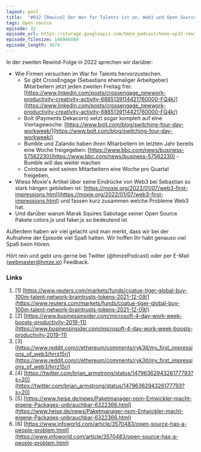 ```yaml
---
layout: post
title:  "#032 [Rewind] Der War for Talents ist on, Web3 und Open Source Hammer"
tags: Open source
episode: 32
episode_url: https://storage.googleapis.com/hmze_podcast/hmze-ep32-rewind.mp3
episode_filesize: 146946089
episode_length: 3674
---
```


In der zweiten Rewind-Folge in 2022 sprechen wir darüber:

* Wie Firmen versuchen im War for Talents hervorzustechen.
  * So gibt CrossEngage (Sebastians ehemaliger Arbeitgeber) Mitarbeitern jetzt jeden zweiten Freitag frei: [https://www.linkedin.com/posts/crossengage_newwork-productivity-creativity-activity-6885139114421760000-FQ4k/](https://www.linkedin.com/posts/crossengage_newwork-productivity-creativity-activity-6885139114421760000-FQ4k/)
  * Bolt (Payments Dekacorn) setzt sogar komplett auf eine Viertagewoche: [https://www.bolt.com/blog/switching-four-day-workweek/](https://www.bolt.com/blog/switching-four-day-workweek/)
  * Bumble und Zalando haben ihren Mitarbeitern im letzten Jahr bereits eine Woche freigegeben: [https://www.bbc.com/news/business-57562230](https://www.bbc.com/news/business-57562230) - Bumble will das weiter machen
  * Coinbase wird seinen Mitarbeitern eine Woche pro Quartal freigeben,
* Wieso Moxie's Artikel über seine Eindrücke von Web3 bei Sebastian so stark hängen geblieben ist: [https://moxie.org/2022/01/07/web3-first-impressions.html](https://moxie.org/2022/01/07/web3-first-impressions.html) und fassen kurz zusammen welche Probleme Web3 hat.
* Und darüber warum Marak Squires Sabotage seiner Open Source Pakete colors.js und faker.js so bedeutend ist.

Außerdem haben wir viel gelacht und man merkt, dass wir bei der Aufnahme der Episode viel Spaß hatten. Wir hoffen Ihr habt genauso viel Spaß beim Hören.

Hört rein und gebt uns gerne bei Twitter (@hmzePodcast) oder per E-Mail (webmaster@hmze.io) Feedback.

### Links ###
1. [1] [https://www.reuters.com/markets/funds/coatue-tiger-global-buy-100m-talent-network-braintrusts-tokens-2021-12-09/](https://www.reuters.com/markets/funds/coatue-tiger-global-buy-100m-talent-network-braintrusts-tokens-2021-12-09/)
2. [2] [https://www.businessinsider.com/microsoft-4-day-work-week-boosts-productivity-2019-11](https://www.businessinsider.com/microsoft-4-day-work-week-boosts-productivity-2019-11)
3. [3] [https://www.reddit.com/r/ethereum/comments/ryk3it/my_first_impressions_of_web3/hrrz15r/](https://www.reddit.com/r/ethereum/comments/ryk3it/my_first_impressions_of_web3/hrrz15r/)
4. [4] [https://twitter.com/brian_armstrong/status/1479636294326177793?s=20](https://twitter.com/brian_armstrong/status/1479636294326177793?s=20)
5. [5] [https://www.heise.de/news/Paketmanager-npm-Entwickler-macht-eigene-Packages-unbrauchbar-6322366.html](https://www.heise.de/news/Paketmanager-npm-Entwickler-macht-eigene-Packages-unbrauchbar-6322366.html)
6. [6] [https://www.infoworld.com/article/3570483/open-source-has-a-people-problem.html](https://www.infoworld.com/article/3570483/open-source-has-a-people-problem.html)